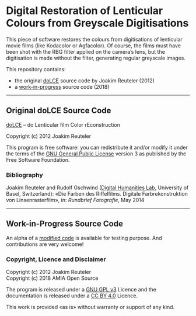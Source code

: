 # Digital Restoration of Lenticular Colours from Greyscale Digitisations

This piece of software restores the colours from digitisations of lenticular movie films (like Kodacolor or Agfacolor). Of course, the films must have been shot with the RBG filter applied on the camera’s lens, but the digitisation is made without the filter, generating regular greyscale images.

This repository contains:

- the original [doLCE](doLCE/README) source code by Joakim Reuteler (2012)
- a [work-in-progress](lenticular/README.md) source code (2018)

---

## Original doLCE Source Code

[doLCE](doLCE/README) – do Lenticular film Color rEconstruction

Copyright (c) 2012 Joakim Reuteler

This program is free software: you can redistribute it and/or modify it under the terms of the [GNU General Public License](https://www.gnu.org/licenses/#GPL) version 3 as published by the Free Software Foundation.

### Bibliography

Joakim Reuteler and Rudolf Gschwind ([Digital Humanities Lab](http://dhlab.unibas.ch/dolce/), University of Basel, Switzerland): «Die Farben des Riffelfilms. Digitale Farbrekonstruktion von Linsenrasterfilm», in: _Rundbrief Fotografie_, May 2014

---

## Work-in-Progress Source Code

An alpha of a [modified code](lenticular/README.md) is available for testing purpose. And contributions are very welcome!

### Copyright, Licence and Disclaimer

Copyright (c) 2012 Joakim Reuteler  
Copyright (c) 2018 AMIA Open Source

The program is released under a [GNU GPL v3](https://www.gnu.org/licenses/gpl-3.0.en.html) Licence and the documentation is released under a [CC BY 4.0](https://creativecommons.org/licenses/by/4.0/) Licence.

This work is provided «as is» without warranty or support of any kind.
